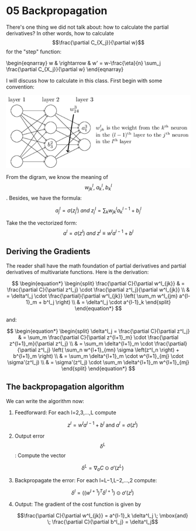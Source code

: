 <script id="MathJax-script" async src="https://cdn.jsdelivr.net/npm/mathjax@3/es5/tex-mml-chtml.js"></script>

# 05 Backpropagation

There's one thing we did not talk about: how to calculate the partial derivatives?
In other words, how to calculate $$\frac{\partial C_{X_j}}{\partial w}$$ for
the "step" function:

 \begin{eqnarray}
  w & \rightarrow & w' = w-\frac{\eta}{n}
  \sum_j \frac{\partial C_{X_j}}{\partial w}
\end{eqnarray}

I will discuss how to calculate in this class. First begin with some convention:

![params in neural networks](./pic/params_in_nn.png)

From the digram, we know the meaning of $$w^{l}_{jk}, \; a^{l}_k, \; b^{l}_k$$.
Besides, we have the formula:

$$a^l_j = \sigma\left(z^l_j \right) \; and \;
  z^l_j = \sum_k w^{l}_{jk} a^{l-1}_k + b^l_j$$

Take the the vectorized form:
$$ a^l = \sigma(z^l) \; and \; z^l \equiv w^l a^{l-1}+b^l$$

## Deriving the Gradients

The reader shall have the math foundation of partial derivatives
and partial derivatives of multivariate functions. Here is the derivation:

$$ \begin{equation*}
\begin{split}
\frac{\partial C}{\partial w^l_{jk}}
&  = \frac{\partial C}{\partial z^l_j}
     \cdot \frac{\partial z^l_j}{\partial w^l_{jk}} \\
&  = \delta^l_j \cdot \frac{\partial}{\partial w^l_{jk}}
     \left( \sum_m w^l_{jm} a^{l-1}_m + b^l_j \right) \\
&  = \delta^l_j \cdot a^{l-1}_k
\end{split}
\end{equation*}
$$

and:

$$ \begin{equation*}
\begin{split}
\delta^l_j
   = \frac{\partial C}{\partial z^l_j}
&  = \sum_m \frac{\partial C}{\partial z^{l+1}_m}
     \cdot \frac{\partial z^{l+1}_m}{\partial z^l_j} \\
&  = \sum_m \delta^{l+1}_m \cdot \frac{\partial}{\partial z^l_j}
    \left( \sum_n w^{l+1}_{mn} \sigma \left(z^l_n \right) + b^{l+1}_m \right) \\
&  = \sum_m \delta^{l+1}_m \cdot w^{l+1}_{mj} \cdot \sigma'(z^l_j) \\
&  = \sigma'(z^l_j) \cdot \sum_m \delta^{l+1}_m w^{l+1}_{mj}
\end{split}
\end{equation*}
$$

## The backpropagation algorithm

We can write the algorithm now:

1. Feedforward: For each l=2,3,…,L compute

    $$z^{l} = w^l a^{l-1}+b^l \; \mbox{and} \; a^{l} = \sigma(z^{l})$$

2. Output error $$\delta^L$$: Compute the vector

    $$\delta^{L} = \nabla_a C \odot \sigma'(z^L)$$

3. Backpropagate the error: For each l=L−1,L−2,…,2 compute:

    $$\delta^{l} = ((w^{l+1})^T \delta^{l+1}) \odot \sigma'(z^{l})$$

4. Output: The gradient of the cost function is given by

    $$\frac{\partial C}{\partial w^l_{jk}} = a^{l-1}_k \delta^l_j \; \mbox{and} \;
      \frac{\partial C}{\partial b^l_j} = \delta^l_j$$
